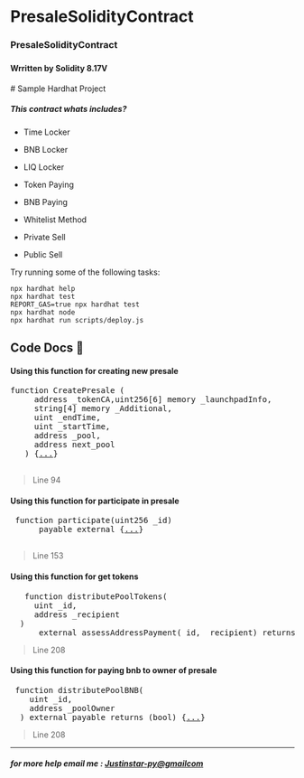 # PresaleSolidityContract
<h3>PresaleSolidityContract<h3>
<h4>Wrritten by Solidity 8.17V </h5>
# Sample Hardhat Project


<h5>This contract whats includes?</h5>
<ul>
  <li> Time Locker </p>
  <li> BNB Locker </p>
  <li> LIQ Locker </p>
  <li> Token Paying </p>
  <li> BNB Paying </p>
  <li> Whitelist Method </p>
  <li> Private Sell </p>
  <li> Public Sell </p>
</ul>


Try running some of the following tasks:



```shell
npx hardhat help
npx hardhat test
REPORT_GAS=true npx hardhat test
npx hardhat node
npx hardhat run scripts/deploy.js
```



<h2> Code Docs 📄</h2>


<h4> Using this function for creating new presale</h4>

<pre>
function CreatePresale ( 
     address _tokenCA,uint256[6] memory _launchpadInfo, 
     string[4] memory _Additional,  
     uint _endTime, 
     uint _startTime, 
     address _pool, 
     address next_pool
   ) {<a href='https://github.com/JustinStar-py/Private-Sell-Solidity-Contract/blob/main/contract.sol#L94'>...</a>}
 </pre>
 > Line 94 



 <h4> Using this function for participate in presale</h4>

 <pre>
 function participate(uint256 _id)
      payable external {<a href='https://github.com/JustinStar-py/Private-Sell-Solidity-Contract/blob/main/contract.sol#L153'>...</a>}
 </pre>
> Line 153 



<h4> Using this function for get tokens</h4>

<pre>
   function distributePoolTokens(
     uint _id, 
     address _recipient
  )
      external assessAddressPayment(_id, _recipient) returns (bool) {<a href='https://github.com/JustinStar-py/Private-Sell-Solidity-Contract/blob/main/contract.sol#L208'>...</a>}
</pre>
> Line 208 



<h4> Using this function for paying bnb to owner of presale</h4>
<pre>
 function distributePoolBNB(
    uint _id,
    address _poolOwner
  ) external payable returns (bool) {<a href='https://github.com/JustinStar-py/Private-Sell-Solidity-Contract/blob/main/contract.sol#L237'>...</a>}
</pre>

> Line 208 

--- 
<h5>for more help email me : <a href="mailto:example@example.com?subject=Hi%20there">Justinstar-py@gmailcom</a></h5>